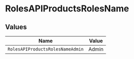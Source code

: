 # RolesAPIProductsRolesName


## Values

| Name                             | Value                            |
| -------------------------------- | -------------------------------- |
| `RolesAPIProductsRolesNameAdmin` | Admin                            |